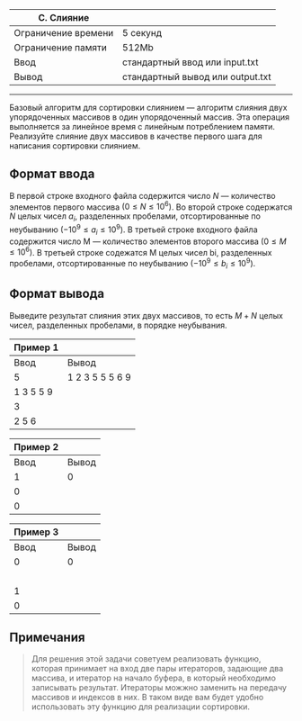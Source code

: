 |C. Слияние||
|-|-|
Ограничение времени|	5 секунд
Ограничение памяти|	512Mb
Ввод|	стандартный ввод или input.txt
Вывод|	стандартный вывод или output.txt
<hr>
Базовый алгоритм для сортировки слиянием — алгоритм слияния двух упорядоченных массивов в один упорядоченный массив. Эта операция выполняется за линейное время с линейным потреблением памяти. Реализуйте слияние двух массивов в качестве первого шага для написания сортировки слиянием.

## Формат ввода
В первой строке входного файла содержится число $N$ — количество элементов первого массива $(0 ≤ N ≤ 10^6)$.
Во второй строке содержатся $N$ целых чисел $a_i$, разделенных пробелами, отсортированные по неубыванию $(-10^9 ≤ a_i ≤ 10^9)$.
В третьей строке входного файла содержится число M — количество элементов второго массива $(0 ≤ M ≤ 10^6)$.
В третьей строке содежатся M целых чисел bi, разделенных пробелами, отсортированные по неубыванию $(-10^9 ≤ b_i ≤ 10^9)$.

## Формат вывода
Выведите результат слияния этих двух массивов, то есть $M + N$ целых чисел, разделенных пробелами, в порядке неубывания.

|Пример 1||
|-|-|
Ввод|	Вывод
5|1 2 3 5 5 5 6 9 
1 3 5 5 9|
3|
2 5 6|

|Пример 2||
|-|-|
Ввод|	Вывод
1|0|
0|
0|

|Пример 3||
|-|-|
Ввод|	Вывод|
|0|0|
||<br>|
|1||
|0||

## Примечания
> Для решения этой задачи советуем реализовать функцию, которая принимает на вход две пары итераторов, задающие два массива, и итератор на начало буфера, в который необходимо записывать результат. Итераторы можжно заменить на передачу массивов и индексов в них. В таком виде вам будет удобно использовать эту функцию для реализации сортировки.